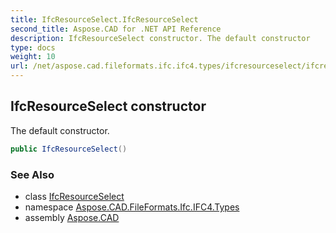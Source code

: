 ```yaml
---
title: IfcResourceSelect.IfcResourceSelect
second_title: Aspose.CAD for .NET API Reference
description: IfcResourceSelect constructor. The default constructor
type: docs
weight: 10
url: /net/aspose.cad.fileformats.ifc.ifc4.types/ifcresourceselect/ifcresourceselect/
---
```

## IfcResourceSelect constructor

The default constructor.

```csharp
public IfcResourceSelect()
```

### See Also

* class [IfcResourceSelect](../)
* namespace [Aspose.CAD.FileFormats.Ifc.IFC4.Types](../../ifcresourceselect/)
* assembly [Aspose.CAD](../../../)



